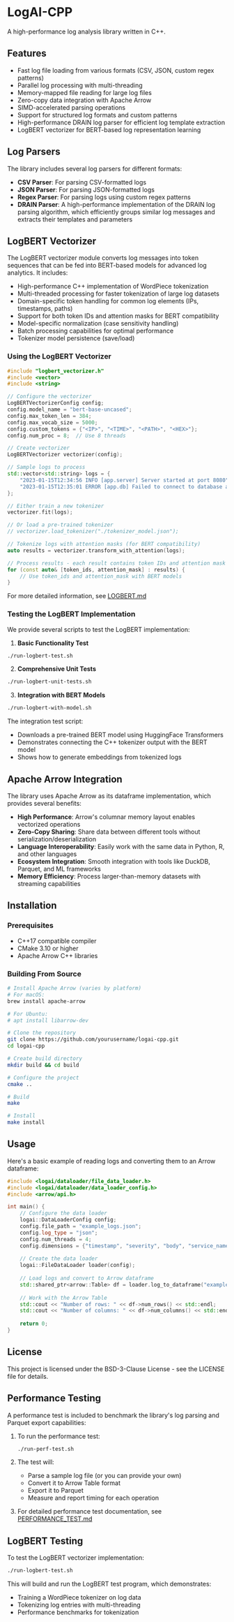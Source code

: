 # LogAI-CPP

A high-performance log analysis library written in C++.

## Features

- Fast log file loading from various formats (CSV, JSON, custom regex patterns)
- Parallel log processing with multi-threading
- Memory-mapped file reading for large log files
- Zero-copy data integration with Apache Arrow
- SIMD-accelerated parsing operations
- Support for structured log formats and custom patterns
- High-performance DRAIN log parser for efficient log template extraction
- LogBERT vectorizer for BERT-based log representation learning

## Log Parsers

The library includes several log parsers for different formats:

- **CSV Parser**: For parsing CSV-formatted logs
- **JSON Parser**: For parsing JSON-formatted logs
- **Regex Parser**: For parsing logs using custom regex patterns
- **DRAIN Parser**: A high-performance implementation of the DRAIN log parsing algorithm, which efficiently groups similar log messages and extracts their templates and parameters

## LogBERT Vectorizer

The LogBERT vectorizer module converts log messages into token sequences that can be fed into BERT-based models for advanced log analytics. It includes:

- High-performance C++ implementation of WordPiece tokenization
- Multi-threaded processing for faster tokenization of large log datasets
- Domain-specific token handling for common log elements (IPs, timestamps, paths)
- Support for both token IDs and attention masks for BERT compatibility
- Model-specific normalization (case sensitivity handling)
- Batch processing capabilities for optimal performance
- Tokenizer model persistence (save/load)

### Using the LogBERT Vectorizer

```cpp
#include "logbert_vectorizer.h"
#include <vector>
#include <string>

// Configure the vectorizer
LogBERTVectorizerConfig config;
config.model_name = "bert-base-uncased";
config.max_token_len = 384;
config.max_vocab_size = 5000;
config.custom_tokens = {"<IP>", "<TIME>", "<PATH>", "<HEX>"};
config.num_proc = 8;  // Use 8 threads

// Create vectorizer
LogBERTVectorizer vectorizer(config);

// Sample logs to process
std::vector<std::string> logs = {
    "2023-01-15T12:34:56 INFO [app.server] Server started at port 8080",
    "2023-01-15T12:35:01 ERROR [app.db] Failed to connect to database at 192.168.1.100"
};

// Either train a new tokenizer
vectorizer.fit(logs);

// Or load a pre-trained tokenizer
// vectorizer.load_tokenizer("./tokenizer_model.json");

// Tokenize logs with attention masks (for BERT compatibility)
auto results = vectorizer.transform_with_attention(logs);

// Process results - each result contains token IDs and attention mask
for (const auto& [token_ids, attention_mask] : results) {
    // Use token_ids and attention_mask with BERT models
}
```

For more detailed information, see [LOGBERT.md](LOGBERT.md)

### Testing the LogBERT Implementation

We provide several scripts to test the LogBERT implementation:

1. **Basic Functionality Test**
```bash
./run-logbert-test.sh
```

2. **Comprehensive Unit Tests**
```bash
./run-logbert-unit-tests.sh
```

3. **Integration with BERT Models**
```bash
./run-logbert-with-model.sh
```

The integration test script:
- Downloads a pre-trained BERT model using HuggingFace Transformers
- Demonstrates connecting the C++ tokenizer output with the BERT model
- Shows how to generate embeddings from tokenized logs

## Apache Arrow Integration

The library uses Apache Arrow as its dataframe implementation, which provides several benefits:

- **High Performance**: Arrow's columnar memory layout enables vectorized operations
- **Zero-Copy Sharing**: Share data between different tools without serialization/deserialization
- **Language Interoperability**: Easily work with the same data in Python, R, and other languages
- **Ecosystem Integration**: Smooth integration with tools like DuckDB, Parquet, and ML frameworks
- **Memory Efficiency**: Process larger-than-memory datasets with streaming capabilities

## Installation

### Prerequisites

- C++17 compatible compiler
- CMake 3.10 or higher
- Apache Arrow C++ libraries

### Building From Source

```bash
# Install Apache Arrow (varies by platform)
# For macOS:
brew install apache-arrow

# For Ubuntu:
# apt install libarrow-dev

# Clone the repository
git clone https://github.com/yourusername/logai-cpp.git
cd logai-cpp

# Create build directory
mkdir build && cd build

# Configure the project
cmake ..

# Build
make

# Install
make install
```

## Usage

Here's a basic example of reading logs and converting them to an Arrow dataframe:

```cpp
#include <logai/dataloader/file_data_loader.h>
#include <logai/dataloader/data_loader_config.h>
#include <arrow/api.h>

int main() {
    // Configure the data loader
    logai::DataLoaderConfig config;
    config.file_path = "example_logs.json";
    config.log_type = "json";
    config.num_threads = 4;
    config.dimensions = {"timestamp", "severity", "body", "service_name"};
    
    // Create the data loader
    logai::FileDataLoader loader(config);
    
    // Load logs and convert to Arrow dataframe
    std::shared_ptr<arrow::Table> df = loader.log_to_dataframe("example_logs.json", "json");
    
    // Work with the Arrow Table
    std::cout << "Number of rows: " << df->num_rows() << std::endl;
    std::cout << "Number of columns: " << df->num_columns() << std::endl;
    
    return 0;
}
```

## License

This project is licensed under the BSD-3-Clause License - see the LICENSE file for details.

## Performance Testing

A performance test is included to benchmark the library's log parsing and Parquet export capabilities:

1. To run the performance test:
   ```bash
   ./run-perf-test.sh
   ```

2. The test will:
   - Parse a sample log file (or you can provide your own)
   - Convert it to Arrow Table format
   - Export it to Parquet
   - Measure and report timing for each operation

3. For detailed performance test documentation, see [PERFORMANCE_TEST.md](PERFORMANCE_TEST.md)

## LogBERT Testing

To test the LogBERT vectorizer implementation:

```bash
./run-logbert-test.sh
```

This will build and run the LogBERT test program, which demonstrates:
- Training a WordPiece tokenizer on log data
- Tokenizing log entries with multi-threading
- Performance benchmarks for tokenization 
